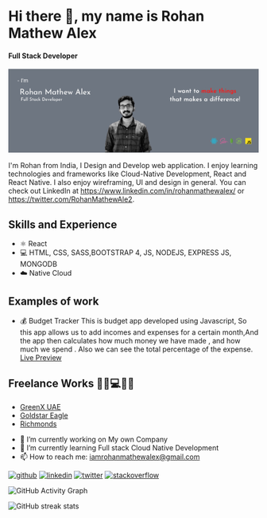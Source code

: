 # Hi there 👋, my name is Rohan Mathew Alex
#### Full Stack Developer
![Full Stack Developer](https://github.com/rohanmathewalex/rohanmathewalex/blob/main/cover%20photo%20(3).png)

I'm Rohan from India, I  Design and Develop  web application. I enjoy learning technologies and frameworks like Cloud-Native Development, React and React Native. I also enjoy wireframing, UI and design in general. You can check out LinkedIn at https://www.linkedin.com/in/rohanmathewalex/ or https://twitter.com/RohanMathewAle2.

## Skills and Experience
* ⚛️ React
* 💻 HTML, CSS, SASS,BOOTSTRAP 4, JS, NODEJS, EXPRESS JS, MONGODB
* ☁️ Native Cloud 

## Examples of work
* 💰 Budget Tracker 
     This is budget app developed using Javascript, So this app allows us to add incomes and expenses for a certain month,And the app then      calculates how much money we have made , and how much we spend . Also we can see the total percentage of the expense.
     [Live Preview](https://frosty-mcnulty-8444f5.netlify.app/)

## Freelance Works 🌳🍃💻👩‍💻
* [GreenX UAE](https://greenxuae.com/)
* [Goldstar Eagle](https://goldstareagle.com)
* [Richmonds](https://www.richmonds.in)

 

- 🔭 I’m currently working on My own Company 
- 🌱 I’m currently learning Full stack Cloud Native Development  
- 📫 How to reach me: iamrohanmathewalex@gmail.com 


[<img src='https://cdn.jsdelivr.net/npm/simple-icons@3.0.1/icons/github.svg' alt='github' height='40'>](https://github.com/rohanmathewalex)  [<img src='https://cdn.jsdelivr.net/npm/simple-icons@3.0.1/icons/linkedin.svg' alt='linkedin' height='40'>](https://www.linkedin.com/in/https://www.linkedin.com/in/rohanmathewalex//)  [<img src='https://cdn.jsdelivr.net/npm/simple-icons@3.0.1/icons/twitter.svg' alt='twitter' height='40'>](https://twitter.com/https://twitter.com/RohanMathewAle2)  [<img src='https://cdn.jsdelivr.net/npm/simple-icons@3.0.1/icons/stackoverflow.svg' alt='stackoverflow' height='40'>](https://stackoverflow.com/users/https://stackoverflow.com/users/11380167/rohan-mathew-alex)  

![GitHub Activity Graph](https://activity-graph.herokuapp.com/graph?username=rohanmathewalex)  

![GitHub streak stats](https://github-readme-streak-stats.herokuapp.com/?user=rohanmathewalex)  

